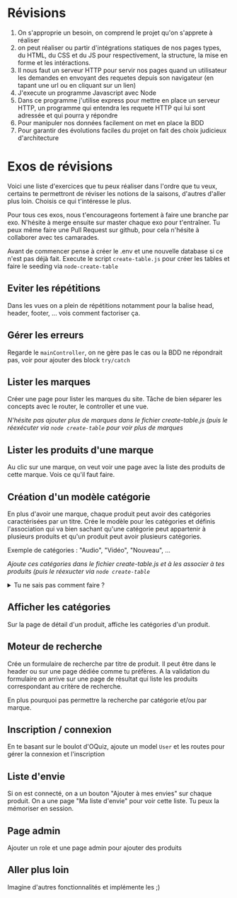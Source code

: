 # Révisions

1. On s'approprie un besoin, on comprend le projet qu'on s'apprete à réaliser
2. on peut réaliser ou partir d'intégrations statiques de nos pages types, du HTML, du CSS et du JS pour respectivement, la structure, la mise en forme et les intéractions.
3. Il nous faut un serveur HTTP pour servir nos pages quand un utilisateur les demandes en envoyant des requetes depuis son navigateur (en tapant une url ou en cliquant sur un lien)
4. J'execute un programme Javascript avec Node
5. Dans ce programme j'utilise express pour mettre en place un serveur HTTP, un programme qui entendra les requete HTTP qui lui sont adressée et qui pourra y répondre
6. Pour manipuler nos données facilement on met en place la BDD
7. Pour garantir des évolutions faciles du projet on fait des choix judicieux d'architecture

# Exos de révisions

Voici une liste d'exercices que tu peux réaliser dans l'ordre que tu veux, certains te permettront de réviser les notions de la saisons, d'autres d'aller plus loin. Choisis ce qui t'intéresse le plus.

Pour tous ces exos, nous t'encourageons fortement à faire une branche par exo. N'hésite à merge ensuite sur master chaque exo pour t'entraîner. Tu peux même faire une Pull Request sur github, pour cela n'hésite à collaborer avec tes camarades.

Avant de commencer pense à créer le .env et une nouvelle database si ce n'est pas déjà fait.
Execute le script `create-table.js` pour créer les tables et faire le seeding via `node-create-table`

## Eviter les répétitions

Dans les vues on a plein de répétitions notamment pour la balise head, header, footer, ... vois comment factoriser ça.

## Gérer les erreurs

Regarde le `mainController`, on ne gère pas le cas ou la BDD ne répondrait pas, voir pour ajouter des block `try/catch`

## Lister les marques

Créer une page pour lister les marques du site. Tâche de bien séparer les concepts avec le router, le controller et une vue.

_N'hésite pas ajouter plus de marques dans le fichier create-table.js (puis le réexécuter via `node create-table` pour voir plus de marques_

## Lister les produits d'une marque

Au clic sur une marque, on veut voir une page avec la liste des produits de cette marque. Vois ce qu'il faut faire.

## Création d'un modèle catégorie

En plus d'avoir une marque, chaque produit peut avoir des catégories caractérisées par un titre. Crée le modèle pour les catégories et définis l'association qui va bien sachant qu'une catégorie peut appartenir à plusieurs produits et qu'un produit peut avoir plusieurs catégories. 

Exemple de catégories : "Audio", "Vidéo", "Nouveau", ...

_Ajoute ces catégories dans le fichier create-table.js et à les associer à tes produits (puis le réexucter via `node create-table`_

<details>
  <summary>Tu ne sais pas comment faire ?</summary>
  
  Va voir la doc, [par exemple ici](https://sequelize.org/docs/v6/core-concepts/assocs/#foobelongstomanybar--through-baz-) 
</details>

## Afficher les catégories

Sur la page de détail d'un produit, affiche les catégories d'un produit.

## Moteur de recherche 

Crée un formulaire de recherche par titre de produit. Il peut être dans le header ou sur une page dédiée comme tu préfères. A la validation du formulaire on arrive sur une page de résultat qui liste les produits correspondant au critère de recherche.

En plus pourquoi pas permettre la recherche par catégorie et/ou par marque.

## Inscription / connexion

En te basant sur le boulot d'OQuiz, ajoute un model `User` et les routes pour gérer la connexion et l'inscription

## Liste d'envie

Si on est connecté, on a un bouton "Ajouter à mes envies" sur chaque produit. On a une page "Ma liste d'envie" pour voir cette liste. Tu peux la mémoriser en session.

## Page admin

Ajouter un role et une page admin pour ajouter des produits

## Aller plus loin

Imagine d'autres fonctionnalités et implémente les ;)
